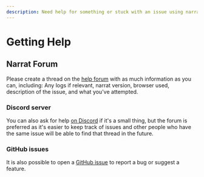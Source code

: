 ```yaml
---
description: Need help for something or stuck with an issue using narrat? We have support
---
```


# Getting Help

## Narrat Forum

Please create a thread on the [help forum](https://narrat.discourse.group/c/help/5) with as much information as you can, including: Any logs if relevant, narrat version, browser used, description of the issue, and what you've attempted.

### Discord server

You can also ask for help [on Discord](https://discord.gg/Xgz7EQ2Xgh) if it's a small thing, but the forum is preferred as it's easier to keep track of issues and other people who have the same issue will be able to find that thread in the future.

### GitHub issues

It is also possible to open a [GitHub issue](https://github.com/liana-p/narrat-engine/issues) to report a bug or suggest a feature.
